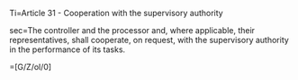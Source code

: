 Ti=Article 31 - Cooperation with the supervisory authority

sec=The controller and the processor and, where applicable, their representatives, shall cooperate, on request, with the supervisory authority in the performance of its tasks.

=[G/Z/ol/0]